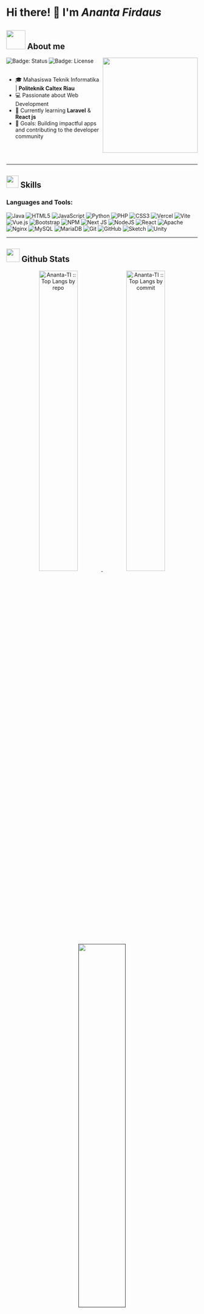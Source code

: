 # Hi there! 👋 I'm *Ananta Firdaus*  

## <picture><img src = "https://github.com/7oSkaaa/7oSkaaa/blob/main/Images/about_me.gif?raw=true" width = 50px></picture> About me

<picture> <img align="right" src="https://github.com/7oSkaaa/7oSkaaa/blob/main/Images/Right_Side.gif?raw=true" width="250" />
</picture> 

![Badge: Status](https://img.shields.io/badge/status-active-brightgreen.svg)
![Badge: License](https://img.shields.io/badge/license-MIT-blue.svg)
<br><br>
- 🎓 Mahasiswa Teknik Informatika | **Politeknik Caltex Riau**
- 💻 Passionate about Web Development
- 🌱 Currently learning **Laravel** & **React js**
- 🎯 Goals: Building impactful apps and contributing to the developer community
<br><br>
<br><br>

---

### <h2>  <img src = "https://media2.giphy.com/media/QssGEmpkyEOhBCb7e1/giphy.gif?cid=ecf05e47a0n3gi1bfqntqmob8g9aid1oyj2wr3ds3mg700bl&rid=giphy.gif" width = 32px> Skills </h2>
<h3 align="left">Languages and Tools:</h3>

![Java](https://img.shields.io/badge/java-%23ED8B00.svg?style=for-the-badge&logo=openjdk&logoColor=white) ![HTML5](https://img.shields.io/badge/html5-%23E34F26.svg?style=for-the-badge&logo=html5&logoColor=white) ![JavaScript](https://img.shields.io/badge/javascript-%23323330.svg?style=for-the-badge&logo=javascript&logoColor=%23F7DF1E) ![Python](https://img.shields.io/badge/python-3670A0?style=for-the-badge&logo=python&logoColor=ffdd54) ![PHP](https://img.shields.io/badge/php-%23777BB4.svg?style=for-the-badge&logo=php&logoColor=white) ![CSS3](https://img.shields.io/badge/css3-%231572B6.svg?style=for-the-badge&logo=css3&logoColor=white) ![Vercel](https://img.shields.io/badge/vercel-%23000000.svg?style=for-the-badge&logo=vercel&logoColor=white) ![Vite](https://img.shields.io/badge/vite-%23646CFF.svg?style=for-the-badge&logo=vite&logoColor=white) ![Vue.js](https://img.shields.io/badge/vue.js-%2335495e.svg?style=for-the-badge&logo=vuedotjs&logoColor=%234FC08D) ![Bootstrap](https://img.shields.io/badge/bootstrap-%238511FA.svg?style=for-the-badge&logo=bootstrap&logoColor=white) ![NPM](https://img.shields.io/badge/NPM-%23CB3837.svg?style=for-the-badge&logo=npm&logoColor=white) ![Next JS](https://img.shields.io/badge/Next-black?style=for-the-badge&logo=next.js&logoColor=white) ![NodeJS](https://img.shields.io/badge/node.js-6DA55F?style=for-the-badge&logo=node.js&logoColor=white) ![React](https://img.shields.io/badge/react-%2320232a.svg?style=for-the-badge&logo=react&logoColor=%2361DAFB) ![Apache](https://img.shields.io/badge/apache-%23D42029.svg?style=for-the-badge&logo=apache&logoColor=white) ![Nginx](https://img.shields.io/badge/nginx-%23009639.svg?style=for-the-badge&logo=nginx&logoColor=white) ![MySQL](https://img.shields.io/badge/mysql-4479A1.svg?style=for-the-badge&logo=mysql&logoColor=white) ![MariaDB](https://img.shields.io/badge/MariaDB-003545?style=for-the-badge&logo=mariadb&logoColor=white) ![Git](https://img.shields.io/badge/git-%23F05033.svg?style=for-the-badge&logo=git&logoColor=white) ![GitHub](https://img.shields.io/badge/github-%23121011.svg?style=for-the-badge&logo=github&logoColor=white) ![Sketch](https://img.shields.io/badge/Sketch-FFB387?style=for-the-badge&logo=sketch&logoColor=black) ![Unity](https://img.shields.io/badge/unity-%23000000.svg?style=for-the-badge&logo=unity&logoColor=white)
<br>

---

## <img src="https://media.giphy.com/media/iY8CRBdQXODJSCERIr/giphy.gif" width="35"><b> Github Stats </b>

<p align="center">
          <a href="https://github.com/Ananta-TI/">
          <img width="45%" src="https://github-profile-summary-cards.vercel.app/api/cards/repos-per-language?username=Ananta-TI&theme=gruvbox&layout=compact&hide_border=true"
          alt="Ananta-TI :: Top Langs by repo" />
          <img width="45%" src="https://github-profile-summary-cards.vercel.app/api/cards/most-commit-language?username=Ananta-TI&theme=gruvbox&layout=compact&hide_border=true"
          alt="Ananta-TI :: Top Langs by commit" />
          </a>
        </p>
        <p align="center">
          <a href="">
          <img width="49.5%" src="https://github-readme-stats.vercel.app/api?username=Ananta-TI&show_icons=true&theme=gruvbox&hide_border=true" /><br>
          <img width="49.5%" src="https://nirzak-streak-stats.vercel.app/?user=Ananta-TI&show_icons=true&theme=gruvbox&hide_border=true" /> <br>
          <img width="49.5%" src="https://github-readme-stats.vercel.app/api/top-langs/?username=Ananta-TI&theme=gruvbox&hide_border=true&include_all_commits=true&layout=compact" />
          <img width="49.5%" src="https://github-contributor-stats.vercel.app/api?username=Ananta-TI&limit=5&theme=gruvbox&combine_all_yearly_contributions=true&hide_border=true" />
          </a>
       </p>

---

## 🏆 GitHub Trophies
<div align="center">
  <img src="https://github-profile-trophy.vercel.app/?username=Ananta-TI&theme=gruvbox&no-frame=true&no-bg=true&margin-w=4&row=2"/>
</div>

## 🎖️ Badge
[![TryHackMe Badge](https://tryhackme-badges.s3.amazonaws.com/ananta23ti.png)](https://tryhackme.com/p/4138701)

## ✍️ Random Dev Quote
<div align="center">
  <img src="https://quotes-github-readme.vercel.app/api?type=horizontal&theme=gruvbox&no-bg=true&no-frame=true"/>
</div>

## 🌐 Connect With Me
<a href="https://www.instagram.com/ntakunti_14/" target="blank"><img align="center" src="https://raw.githubusercontent.com/rahuldkjain/github-profile-readme-generator/master/src/images/icons/Social/instagram.svg" alt="Ananta" height="30" width="40" /></a> 


---

[![BuyMeACoffee](https://img.shields.io/badge/Buy%20Me%20a%20Coffee-ffdd00?style=for-the-badge&logo=buy-me-a-coffee&logoColor=black)](https://saweria.co/Ntaa14) 

## directed by | NTa
